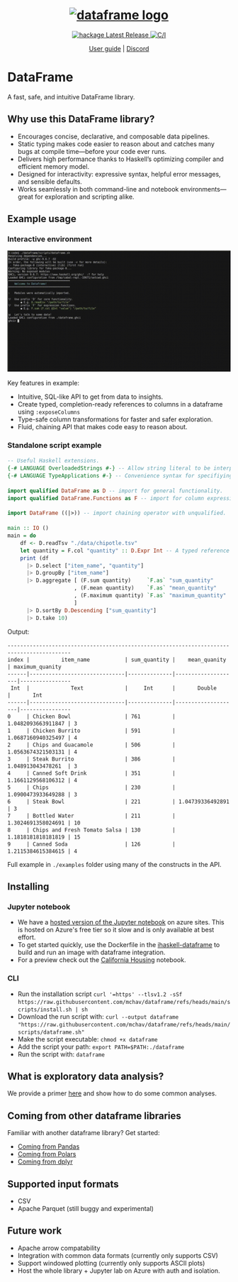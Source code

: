 <h1 align="center">
  <a href="https://dataframe.readthedocs.io/en/latest/">
    <img width="100" height="100" src="https://raw.githubusercontent.com/mchav/dataframe/master/docs/_static/haskell-logo.svg" alt="dataframe logo">
  </a>
</h1>

<div align="center">
  <a href="https://hackage.haskell.org/package/dataframe-0.2.0.2">
    <img src="https://img.shields.io/hackage/v/dataframe" alt="hackage Latest Release"/>
  </a>
  <a href="https://github.com/mchav/dataframe/actions/workflows/haskel-ci.yml">
    <img src="https://github.com/mchav/dataframe/actions/workflows/haskell-ci.yml/badge.svg" alt="C/I"/>
  </a>
</div>

<p align="center">
  <a href="https://dataframe.readthedocs.io/en/latest/">User guide</a>
  |
  <a href="https://discord.gg/XJE5wKT2kb">Discord</a>
</p>

# DataFrame

A fast, safe, and intuitive DataFrame library.

## Why use this DataFrame library?

* Encourages concise, declarative, and composable data pipelines.
* Static typing makes code easier to reason about and catches many bugs at compile time—before your code ever runs.
* Delivers high performance thanks to Haskell’s optimizing compiler and efficient memory model.
* Designed for interactivity: expressive syntax, helpful error messages, and sensible defaults.
* Works seamlessly in both command-line and notebook environments—great for exploration and scripting alike.

## Example usage

### Interactive environment
![Screencast of usage in GHCI](./static/example.gif)

Key features in example:
* Intuitive, SQL-like API to get from data to insights.
* Create typed, completion-ready references to columns in a dataframe using `:exposeColumns`
* Type-safe column transformations for faster and safer exploration.
* Fluid, chaining API that makes code easy to reason about.

### Standalone script example
```haskell
-- Useful Haskell extensions.
{-# LANGUAGE OverloadedStrings #-} -- Allow string literal to be interpreted as any other string type.
{-# LANGUAGE TypeApplications #-} -- Convenience syntax for specifiying the type `sum a b :: Int` vs `sum @Int a b'. 

import qualified DataFrame as D -- import for general functionality.
import qualified DataFrame.Functions as F -- import for column expressions.

import DataFrame ((|>)) -- import chaining operator with unqualified.

main :: IO ()
main = do
    df <- D.readTsv "./data/chipotle.tsv"
    let quantity = F.col "quantity" :: D.Expr Int -- A typed reference to a column.
    print (df
      |> D.select ["item_name", "quantity"]
      |> D.groupBy ["item_name"]
      |> D.aggregate [ (F.sum quantity)     `F.as` "sum_quantity"
                     , (F.mean quantity)    `F.as` "mean_quantity"
                     , (F.maximum quantity) `F.as` "maximum_quantity"
                     ]
      |> D.sortBy D.Descending ["sum_quantity"]
      |> D.take 10)

```

Output:

```
------------------------------------------------------------------------------------------
index |          item_name           | sum_quantity |    mean_quanity    | maximum_quanity
------|------------------------------|--------------|--------------------|----------------
 Int  |             Text             |     Int      |       Double       |       Int      
------|------------------------------|--------------|--------------------|----------------
0     | Chicken Bowl                 | 761          | 1.0482093663911847 | 3              
1     | Chicken Burrito              | 591          | 1.0687160940325497 | 4              
2     | Chips and Guacamole          | 506          | 1.0563674321503131 | 4              
3     | Steak Burrito                | 386          | 1.048913043478261  | 3              
4     | Canned Soft Drink            | 351          | 1.1661129568106312 | 4              
5     | Chips                        | 230          | 1.0900473933649288 | 3              
6     | Steak Bowl                   | 221          | 1.04739336492891   | 3              
7     | Bottled Water                | 211          | 1.3024691358024691 | 10             
8     | Chips and Fresh Tomato Salsa | 130          | 1.1818181818181819 | 15             
9     | Canned Soda                  | 126          | 1.2115384615384615 | 4 
```

Full example in `./examples` folder using many of the constructs in the API.

## Installing

### Jupyter notebook
* We have a [hosted version of the Jupyter notebook](https://ulwazi-exh9dbh2exbzgbc9.westus-01.azurewebsites.net/lab) on azure sites. This is hosted on Azure's free tier so it slow and is only available at best effort.
* To get started quickly, use the Dockerfile in the [ihaskell-dataframe](https://github.com/mchav/ihaskell-dataframe) to build and run an image with dataframe integration.
* For a preview check out the [California Housing](https://ulwazi-exh9dbh2exbzgbc9.westus-01.azurewebsites.net/lab/tree/California%20Housing.ipynb) notebook.

### CLI
* Run the installation script `curl '=https' --tlsv1.2 -sSf https://raw.githubusercontent.com/mchav/dataframe/refs/heads/main/scripts/install.sh | sh`
* Download the run script with: `curl --output dataframe "https://raw.githubusercontent.com/mchav/dataframe/refs/heads/main/scripts/dataframe.sh"`
* Make the script executable: `chmod +x dataframe`
* Add the script your path: `export PATH=$PATH:./dataframe`
* Run the script with: `dataframe`


## What is exploratory data analysis?
We provide a primer [here](https://github.com/mchav/dataframe/blob/main/docs/exploratory_data_analysis_primer.md) and show how to do some common analyses.

## Coming from other dataframe libraries
Familiar with another dataframe library? Get started:
* [Coming from Pandas](https://github.com/mchav/dataframe/blob/main/docs/coming_from_pandas.md)
* [Coming from Polars](https://github.com/mchav/dataframe/blob/main/docs/coming_from_polars.md)
* [Coming from dplyr](https://github.com/mchav/dataframe/blob/main/docs/coming_from_dplyr.md)

## Supported input formats
* CSV
* Apache Parquet (still buggy and experimental)

## Future work
* Apache arrow compatability
* Integration with common data formats (currently only supports CSV)
* Support windowed plotting (currently only supports ASCII plots)
* Host the whole library + Jupyter lab on Azure with auth and isolation.
